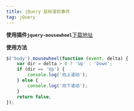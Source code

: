 ```yaml
---
title: jQuery 鼠标滚轮事件  
tag: jQuery  
---  
```


**使用插件`jquery-mousewheel`**[下载地址](https://github.com/jquery/jquery-mousewheel)   
 
**使用方法**
```js
$('body').mousewheel(function (event, delta) {
    var dir = delta > 0 ? 'Up' : 'Down';
    if (dir == 'Up') {
        console.log('向上滚动');
    } else {
        console.log('向下滚动');
    }
    return false;
});
```  
  